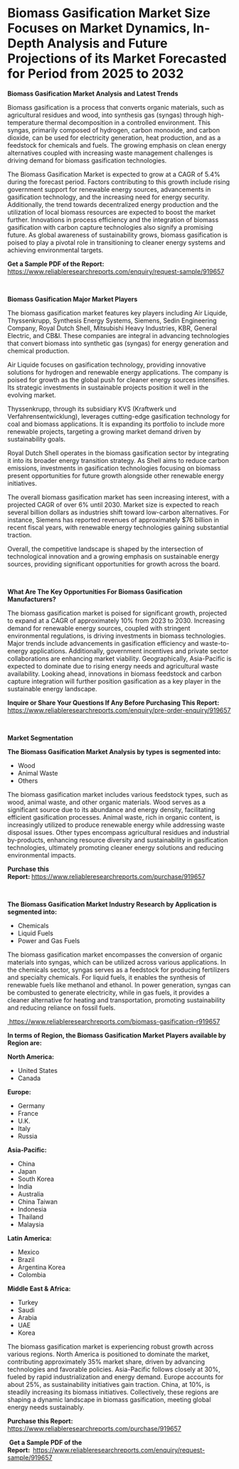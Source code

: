 <p><h1>Biomass Gasification Market Size Focuses on Market Dynamics, In-Depth Analysis and Future Projections of its Market Forecasted for Period from 2025 to 2032</h1></p><p><strong>Biomass Gasification Market Analysis and Latest Trends</strong></p>
<p><p>Biomass gasification is a process that converts organic materials, such as agricultural residues and wood, into synthesis gas (syngas) through high-temperature thermal decomposition in a controlled environment. This syngas, primarily composed of hydrogen, carbon monoxide, and carbon dioxide, can be used for electricity generation, heat production, and as a feedstock for chemicals and fuels. The growing emphasis on clean energy alternatives coupled with increasing waste management challenges is driving demand for biomass gasification technologies.</p><p>The Biomass Gasification Market is expected to grow at a CAGR of 5.4% during the forecast period. Factors contributing to this growth include rising government support for renewable energy sources, advancements in gasification technology, and the increasing need for energy security. Additionally, the trend towards decentralized energy production and the utilization of local biomass resources are expected to boost the market further. Innovations in process efficiency and the integration of biomass gasification with carbon capture technologies also signify a promising future. As global awareness of sustainability grows, biomass gasification is poised to play a pivotal role in transitioning to cleaner energy systems and achieving environmental targets.</p></p>
<p><strong>Get a Sample PDF of the Report:&nbsp;</strong> <a href="https://www.reliableresearchreports.com/enquiry/request-sample/919657?utm_campaign=40&utm_medium=2&utm_source=Github&utm_content=ia&utm_term=18042025&utm_id=biomass-gasification">https://www.reliableresearchreports.com/enquiry/request-sample/919657</a></p>
<p>&nbsp;</p>
<p><strong>Biomass Gasification Major Market Players</strong></p>
<p><p>The biomass gasification market features key players including Air Liquide, Thyssenkrupp, Synthesis Energy Systems, Siemens, Sedin Engineering Company, Royal Dutch Shell, Mitsubishi Heavy Industries, KBR, General Electric, and CB&I. These companies are integral in advancing technologies that convert biomass into synthetic gas (syngas) for energy generation and chemical production.</p><p>Air Liquide focuses on gasification technology, providing innovative solutions for hydrogen and renewable energy applications. The company is poised for growth as the global push for cleaner energy sources intensifies. Its strategic investments in sustainable projects position it well in the evolving market.</p><p>Thyssenkrupp, through its subsidiary KVS (Kraftwerk und Verfahrensentwicklung), leverages cutting-edge gasification technology for coal and biomass applications. It is expanding its portfolio to include more renewable projects, targeting a growing market demand driven by sustainability goals.</p><p>Royal Dutch Shell operates in the biomass gasification sector by integrating it into its broader energy transition strategy. As Shell aims to reduce carbon emissions, investments in gasification technologies focusing on biomass present opportunities for future growth alongside other renewable energy initiatives.</p><p>The overall biomass gasification market has seen increasing interest, with a projected CAGR of over 6% until 2030. Market size is expected to reach several billion dollars as industries shift toward low-carbon alternatives. For instance, Siemens has reported revenues of approximately $76 billion in recent fiscal years, with renewable energy technologies gaining substantial traction.</p><p>Overall, the competitive landscape is shaped by the intersection of technological innovation and a growing emphasis on sustainable energy sources, providing significant opportunities for growth across the board.</p></p>
<p>&nbsp;</p>
<p><strong>What Are The Key Opportunities For Biomass Gasification Manufacturers?</strong></p>
<p><p>The biomass gasification market is poised for significant growth, projected to expand at a CAGR of approximately 10% from 2023 to 2030. Increasing demand for renewable energy sources, coupled with stringent environmental regulations, is driving investments in biomass technologies. Major trends include advancements in gasification efficiency and waste-to-energy applications. Additionally, government incentives and private sector collaborations are enhancing market viability. Geographically, Asia-Pacific is expected to dominate due to rising energy needs and agricultural waste availability. Looking ahead, innovations in biomass feedstock and carbon capture integration will further position gasification as a key player in the sustainable energy landscape.</p></p>
<p><strong>Inquire or Share Your Questions If Any Before Purchasing This Report:</strong> <a href="https://www.reliableresearchreports.com/enquiry/pre-order-enquiry/919657?utm_campaign=40&utm_medium=2&utm_source=Github&utm_content=ia&utm_term=18042025&utm_id=biomass-gasification">https://www.reliableresearchreports.com/enquiry/pre-order-enquiry/919657</a></p>
<p>&nbsp;</p>
<p><strong>Market Segmentation</strong></p>
<p><strong>The Biomass Gasification Market Analysis by types is segmented into:</strong></p>
<p><ul><li>Wood</li><li>Animal Waste</li><li>Others</li></ul></p>
<p><p>The biomass gasification market includes various feedstock types, such as wood, animal waste, and other organic materials. Wood serves as a significant source due to its abundance and energy density, facilitating efficient gasification processes. Animal waste, rich in organic content, is increasingly utilized to produce renewable energy while addressing waste disposal issues. Other types encompass agricultural residues and industrial by-products, enhancing resource diversity and sustainability in gasification technologies, ultimately promoting cleaner energy solutions and reducing environmental impacts.</p></p>
<p><strong>Purchase this Report:&nbsp;</strong><a href="https://www.reliableresearchreports.com/purchase/919657?utm_campaign=40&utm_medium=2&utm_source=Github&utm_content=ia&utm_term=18042025&utm_id=biomass-gasification">https://www.reliableresearchreports.com/purchase/919657</a></p>
<p>&nbsp;</p>
<p><strong>The Biomass Gasification Market Industry Research by Application is segmented into:</strong></p>
<p><ul><li>Chemicals</li><li>Liquid Fuels</li><li>Power and Gas Fuels</li></ul></p>
<p><p>The biomass gasification market encompasses the conversion of organic materials into syngas, which can be utilized across various applications. In the chemicals sector, syngas serves as a feedstock for producing fertilizers and specialty chemicals. For liquid fuels, it enables the synthesis of renewable fuels like methanol and ethanol. In power generation, syngas can be combusted to generate electricity, while in gas fuels, it provides a cleaner alternative for heating and transportation, promoting sustainability and reducing reliance on fossil fuels.</p></p>
<p><a href="https://www.reliableresearchreports.com/biomass-gasification-r919657?utm_campaign=40&utm_medium=2&utm_source=Github&utm_content=ia&utm_term=18042025&utm_id=biomass-gasification">&nbsp;https://www.reliableresearchreports.com/biomass-gasification-r919657</a></p>
<p><strong>In terms of Region, the Biomass Gasification Market Players available by Region are:</strong></p>
<p>
    <p> <strong> North America: </strong>
        <ul>
            <li>United States</li>
            <li>Canada</li>
        </ul>
        </p> 
    <p> <strong> Europe: </strong>
        <ul>
            <li>Germany</li>
            <li>France</li>
            <li>U.K.</li>
            <li>Italy</li>
            <li>Russia</li>
        </ul>
        </p> 
    <p> <strong> Asia-Pacific: </strong>
        <ul>
            <li>China</li>
            <li>Japan</li>
            <li>South Korea</li>
            <li>India</li>
            <li>Australia</li>
            <li>China Taiwan</li>
            <li>Indonesia</li>
            <li>Thailand</li>
            <li>Malaysia</li>
        </ul>
        </p> 
    <p> <strong> Latin America: </strong>
        <ul>
            <li>Mexico</li>
            <li>Brazil</li>
            <li>Argentina Korea</li>
            <li>Colombia</li>
        </ul>
        </p> 
    <p> <strong> Middle East & Africa: </strong>
        <ul>
            <li>Turkey</li>
            <li>Saudi</li>
            <li>Arabia</li>
            <li>UAE</li>
            <li>Korea</li>
        </ul>
    </p>
    </p>
<p><p>The biomass gasification market is experiencing robust growth across various regions. North America is positioned to dominate the market, contributing approximately 35% market share, driven by advancing technologies and favorable policies. Asia-Pacific follows closely at 30%, fueled by rapid industrialization and energy demand. Europe accounts for about 25%, as sustainability initiatives gain traction. China, at 10%, is steadily increasing its biomass initiatives. Collectively, these regions are shaping a dynamic landscape in biomass gasification, meeting global energy needs sustainably.</p></p>
<p><strong>Purchase this Report: </strong><a href="https://www.reliableresearchreports.com/purchase/919657?utm_campaign=40&utm_medium=2&utm_source=Github&utm_content=ia&utm_term=18042025&utm_id=biomass-gasification">https://www.reliableresearchreports.com/purchase/919657</a></p>
<p>&nbsp;<strong>Get a Sample PDF of the Report:&nbsp;&nbsp;</strong><a href="https://www.reliableresearchreports.com/enquiry/request-sample/919657?utm_campaign=40&utm_medium=2&utm_source=Github&utm_content=ia&utm_term=18042025&utm_id=biomass-gasification">https://www.reliableresearchreports.com/enquiry/request-sample/919657</a></p>
<p><strong></strong></p>
<p><p></p><p></p><p></p></p>